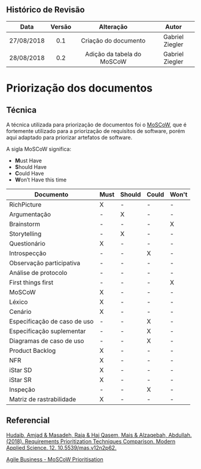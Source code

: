 ## Histórico de Revisão

|Data|Versão|Alteração|Autor|
|:--:|:----:|:-------:|:---:|
|27/08/2018|0.1|Criação do documento|Gabriel Ziegler|
|28/08/2018|0.2|Adição da tabela do MoSCoW|Gabriel Ziegler|

# Priorização dos documentos

## Técnica

A técnica utilizada para priorização de documentos foi o [MoSCoW](https://www.agilebusiness.org/content/moscow-prioritisation-0), que é fortemente utilizado para a priorização de requisitos de software, porém aqui adaptado para priorizar artefatos de software.

A sigla MoSCoW significa:

* **M**ust Have
* **S**hould Have
* **C**ould Have
* **W**on’t Have this time

|Documento|Must|Should|Could|Won't|
|---------|----|------|-----|-----|
|RichPicture| X | - | - | - |
|Argumentação| - | X | - | - |
|Brainstorm| - | - | - | X |
|Storytelling| - | X | - | - |
|Questionário| X | - | - | - |
|Introspecção| - | - | X| - |
|Observação participativa| - | - | - | - |
|Análise de protocolo| - | - | - | - |
|First things first| - | - | - | X |
|MoSCoW| X | - | - | - |
|Léxico| X | - | - | - |
|Cenário| X | - | - | - |
|Especificação de caso de uso| - | - | X | - |
|Especificação suplementar| - | - | X | - |
|Diagramas de caso de uso| - | - | X | - |
|Product Backlog| X | - | - | - |
|NFR| X | - | - | - |
|iStar SD| X | - | - | - |
|iStar SR| X | - | - | - |
|Inspeção| - | - | X | - |
|Matriz de rastrabilidade| X | - | - | - |

## Referencial

[Hudaib, Amjad & Masadeh, Raja & Haj Qasem, Mais & Alzaqebah, Abdullah. (2018). Requirements Prioritization Techniques Comparison. Modern Applied Science. 12. 10.5539/mas.v12n2p62. ](https://www.researchgate.net/publication/322487895_Requirements_Prioritization_Techniques_Comparison)

[Agile Business - MoSCoW Prioritisation](https://www.agilebusiness.org/content/moscow-prioritisation-0)
